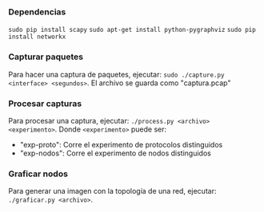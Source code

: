 ### Dependencias
`sudo pip install scapy`
`sudo apt-get install python-pygraphviz`
`sudo pip install networkx`

### Capturar paquetes
Para hacer una captura de paquetes, ejecutar: `sudo ./capture.py <interface> <segundos>`.
El archivo se guarda como "captura.pcap"

### Procesar capturas
Para procesar una captura, ejecutar: `./process.py <archivo> <experimento>`.
Donde `<experimento>` puede ser:
* "exp-proto": Corre el experimento de protocolos distinguidos
* "exp-nodos": Corre el experimento de nodos distinguidos

### Graficar nodos
Para generar una imagen con la topología de una red, ejecutar: `./graficar.py <archivo>`.
